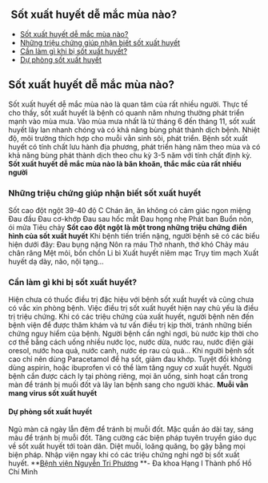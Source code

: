 ## ️ Sốt xuất huyết dễ mắc mùa nào?

  * [Sốt xuất huyết dễ mắc mùa nào?](https://bvnguyentriphuong.com.vn/benh-truyen-nhiem/sot-xuat-huyet-de-mac-mua-nao#st-xut-huyt-d-mc-ma-no)
  * [Những triệu chứng giúp nhận biết sốt xuất huyết](https://bvnguyentriphuong.com.vn/benh-truyen-nhiem/sot-xuat-huyet-de-mac-mua-nao#nhng-triu-chng-gip-nhn-bit-st-xut-huyt)
  * [Cần làm gì khi bị sốt xuất huyết?](https://bvnguyentriphuong.com.vn/benh-truyen-nhiem/sot-xuat-huyet-de-mac-mua-nao#cn-lm-g-khi-b-st-xut-huyt)
  * [Dự phòng sốt xuất huyết](https://bvnguyentriphuong.com.vn/benh-truyen-nhiem/sot-xuat-huyet-de-mac-mua-nao#d-phng-st-xut-huyt)


## **Sốt xuất huyết dễ mắc mùa nào?**
Sốt xuất huyết dễ mắc mùa nào là quan tâm của rất nhiều người. Thực tế cho thấy, sốt xuất huyết là bệnh có quanh năm nhưng thường phát triển mạnh vào mùa mưa. Vào mùa mưa nhất là từ tháng 6 đến tháng 11, sốt xuất huyết lây lan nhanh chóng và có khả năng bùng phát thành dịch bệnh. Nhiệt độ, môi trường thích hợp cho muỗi vằn sinh sôi, phát triển. Bệnh sốt xuất huyết có tính chất lưu hành địa phương, phát triển hàng năm theo mùa và có khả năng bùng phát thành dịch theo chu kỳ 3-5 năm với tính chất định kỳ.
**Sốt xuất huyết dễ mắc mùa nào là băn khoăn, thắc mắc của rất nhiều người**
### **Những triệu chứng giúp nhận biết sốt xuất huyết**
Sốt cao đột ngột 39-40 độ C
Chán ăn, ăn không có cảm giác ngon miệng
Đau đầu
Đau cơ-khớp
Đau sau hốc mắt
Đau họng nhẹ
Phát ban
Buồn nôn, ói mửa
Tiêu chảy
**Sốt cao đột ngột là một trong những triệu chứng điển hình của sốt xuất huyết**
Khi bệnh tiến triển nặng, người bệnh sẽ có các biểu hiện dưới đây:
Đau bụng nặng
Nôn ra máu
Thở nhanh, thở khó
Chảy máu chân răng
Mệt mỏi, bồn chồn
Li bì
Xuất huyết niêm mạc
Trụy tim mạch
Xuất huyết dạ dày, não, nội tạng…
### **Cần làm gì khi bị sốt xuất huyết?**
Hiện chưa có thuốc điều trị đặc hiệu với bệnh sốt xuất huyết và cũng chưa có vắc xin phòng bệnh. Việc điều trị sốt xuất huyết hiện nay chủ yếu là điều trị triệu chứng.
Khi có các triệu chứng của xuất huyết, người bệnh nên đến bệnh viện để được thăm khám và tư vấn điều trị kịp thời, tránh những biến chứng nguy hiểm của bệnh. Người bệnh cần nghỉ ngơi, bù nước kịp thời cho cơ thể bằng cách uống nhiều nước lọc, nước dừa, nước rau, nước điện giải oresol, nước hoa quả, nước canh, nước ép rau củ quả…
Khi người bệnh sốt cao chỉ nên dùng Paracetamol để hạ sốt, giảm đau khớp. Tuyệt đối không dùng aspirin, hoặc ibuprofen vì có thể làm tăng nguy cơ xuất huyết.
Người bệnh cần được cách ly tại phòng riêng, mọi ăn uống, sinh hoạt cần trong màn để tránh bị muối đốt và lây lan bệnh sang cho người khác.
**Muỗi vằn mang virus sốt xuất huyết**
#### **Dự phòng sốt xuất huyết**
Ngủ màn cả ngày lẫn đêm để tránh bị muỗi đốt.
Mặc quần áo dài tay, sáng màu để tránh bị muỗi đốt.
Tăng cường các biện pháp tuyên truyền giáo dục về sốt xuất huyết tới toàn dân.
Diệt muỗi, loăng quăng, bọ gậy bằng mọi biện pháp.
Nhập viện ngay khi có các triệu chứng nghi ngờ bị sốt xuất huyết.
**[Bệnh viện Nguyễn Tri Phương](https://bvnguyentriphuong.com.vn/) **- Đa khoa Hạng I Thành phố Hồ Chí Minh
